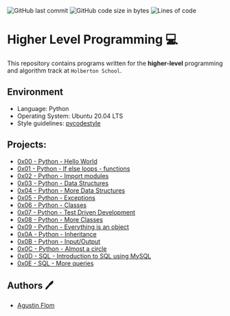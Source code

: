![GitHub last commit](https://img.shields.io/github/last-commit/agusfl/holbertonschool-higher_level_programming)
![GitHub code size in bytes](https://img.shields.io/github/languages/code-size/agusfl/holbertonschool-higher_level_programming)
![Lines of code](https://img.shields.io/tokei/lines/github/agusfl/holbertonschool-higher_level_programming)

# Higher Level Programming :computer:

This repository contains programs written for the **higher-level** programming and algorithm track at `Holberton School`. 

## Environment 

* Language: Python
* Operating System: Ubuntu 20.04 LTS
* Style guidelines: [pycodestyle](https://pypi.org/project/pycodestyle/)

## Projects:

* [0x00 - Python - Hello World](./0x00-python-hello_world)
* [0x01 - Python - If else loops - functions](./0x01-python-if_else_loops_functions)
* [0x02 - Python - Import modules](./0x02-python-import_modules)
* [0x03 - Python - Data Structures](./0x03-python-data_structures)
* [0x04 - Python - More Data Structures](./0x04-python-more_data_structures)
* [0x05 - Python - Exceptions](./0x05-python-exceptions)
* [0x06 - Python - Classes](./0x06-python-classes)
* [0x07 - Python - Test Driven Development](./0x07-python-test_driven_development)
* [0x08 - Python - More Classes](./0x08-python-more_classes)
* [0x09 - Python - Everything is an object](./0x09-python-everything_is_object)
* [0x0A - Python - Inheritance](./0x0A-python-inheritance)
* [0x0B - Python - Input/Output](./0x0B-python-input_output)
* [0x0C - Python - Almost a circle](./0x0C-python-almost_a_circle)
* [0x0D - SQL - Introduction to SQL using MySQL](./0x0D-SQL_introduction)
* [0x0E - SQL - More queries](./0x0E-SQL_more_queries)

## Authors :pen:

 * [Agustin Flom](https://www.linkedin.com/in/agustin-f/)
